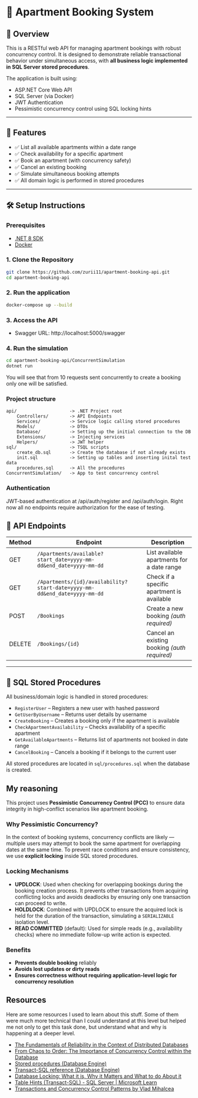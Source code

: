 # 🏢 Apartment Booking System

## 📌 Overview

This is a RESTful web API for managing apartment bookings with robust concurrency control. It is designed to demonstrate reliable transactional behavior under simultaneous access, with **all business logic implemented in SQL Server stored procedures**.

The application is built using:

- ASP.NET Core Web API
- SQL Server (via Docker)
- JWT Authentication
- Pessimistic concurrency control using SQL locking hints

---

## 🚀 Features

- ✅ List all available apartments within a date range
- ✅ Check availability for a specific apartment
- ✅ Book an apartment (with concurrency safety)
- ✅ Cancel an existing booking
- ✅ Simulate simultaneous booking attempts
- ✅ All domain logic is performed in stored procedures

---

## 🛠️ Setup Instructions

### Prerequisites

- [.NET 8 SDK](https://dotnet.microsoft.com/en-us/download)
- [Docker](https://www.docker.com/products/docker-desktop)

### 1. Clone the Repository

```bash
git clone https://github.com/zurii11/apartment-booking-api.git
cd apartment-booking-api
```

### 2. Run the application
```bash
docker-compose up --build
```

### 3. Access the API
- Swagger URL: http://localhost:5000/swagger

### 4. Run the simulation
```bash
cd apartment-booking-api/ConcurrentSimulation
dotnet run
```
You will see that from 10 requests sent concurrently to create a booking only one will be satisfied.

### Project structure
```
api/                    -> .NET Project root
    Controllers/        -> API Endpoints
    Services/           -> Service logic calling stored procedures
    Models/             -> DTOs
    Database/           -> Setting up the initial connection to the DB
    Extensions/         -> Injecting services
    Helpers/            -> JWT helper
sql/                    -> TSQL scripts
    create_db.sql       -> Create the database if not already exists
    init.sql            -> Setting up tables and inserting inital test data
    procedures.sql      -> All the procedures
ConcurrentSimulation/   -> App to test concurrency control
```

### Authentication

JWT-based authentication at /api/auth/register and /api/auth/login. Right now all no endpoints require authorization for the ease of testing.

## 📡 API Endpoints

| Method | Endpoint                                                                 | Description                                        |
|--------|--------------------------------------------------------------------------|----------------------------------------------------|
| GET    | `/Apartments/available?start_date=yyyy-mm-dd&end_date=yyyy-mm-dd`         | List available apartments for a date range         |
| GET    | `/Apartments/{id}/availability?start-date=yyyy-mm-dd&end_date=yyyy-mm-dd` | Check if a specific apartment is available         |
| POST   | `/Bookings`                                                              | Create a new booking *(auth required)*             |
| DELETE | `/Bookings/{id}`                                                         | Cancel an existing booking *(auth required)*       |

---

## 🧾 SQL Stored Procedures

All business/domain logic is handled in stored procedures:

- `RegisterUser` – Registers a new user with hashed password
- `GetUserByUsername` – Returns user details by username
- `CreateBooking` – Creates a booking only if the apartment is available
- `CheckApartmentAvailability` – Checks availability of a specific apartment
- `GetAvailableApartments` – Returns list of apartments not booked in date range
- `CancelBooking` – Cancels a booking if it belongs to the current user

All stored procedures are located in `sql/procedures.sql` when the database is created.


## My reasoning

This project uses **Pessimistic Concurrency Control (PCC)** to ensure data integrity in high-conflict scenarios like apartment booking.

### Why Pessimistic Concurrency?

In the context of booking systems, concurrency conflicts are likely — multiple users may attempt to book the same apartment for overlapping dates at the same time. To prevent race conditions and ensure consistency, we use **explicit locking** inside SQL stored procedures.

### Locking Mechanisms

- **UPDLOCK**: Used when checking for overlapping bookings during the booking creation process. It prevents other transactions from acquiring conflicting locks and avoids deadlocks by ensuring only one transaction can proceed to write.
- **HOLDLOCK**: Combined with UPDLOCK to ensure the acquired lock is held for the duration of the transaction, simulating a `SERIALIZABLE` isolation level.
- **READ COMMITTED** (default): Used for simple reads (e.g., availability checks) where no immediate follow-up write action is expected.

### Benefits

- **Prevents double booking** reliably
- **Avoids lost updates or dirty reads**
- **Ensures correctness without requiring application-level logic for concurrency resolution**

## Resources

Here are some resources I used to learn about this stuff. Some of them were much more technical than I could understand at this level but helped me not only to get this task done, but understand what and why is happening at a deeper level.

- [The Fundamentals of Reliability in the Context of Distributed Databases](https://blogs.oracle.com/maa/post/fundamentals-of-reliability-distributed-databases-part-1)
- [From Chaos to Order: The Importance of Concurrency Control within the Database](https://blogs.oracle.com/maa/post/from-chaos-to-order-the-importance-of-concurrency-control-within-the-database-2-of-6)
- [Stored procedures (Database Engine)](https://learn.microsoft.com/en-us/sql/relational-databases/stored-procedures/stored-procedures-database-engine?view=sql-server-ver17)
- [Transact-SQL reference (Database Engine)](https://learn.microsoft.com/en-us/sql/t-sql/language-reference?view=sql-server-ver17)
- [Database Locking: What it is, Why it Matters and What to do About it](https://www.methodsandtools.com/archive/archive.php?id=83)
- [Table Hints (Transact-SQL) - SQL Server | Microsoft Learn](https://learn.microsoft.com/en-us/sql/t-sql/queries/hints-transact-sql-table?view=sql-server-ver17)
- [Transactions and Concurrency Control Patterns by Vlad Mihalcea](https://www.youtube.com/watch?v=onYjxRcToto&t=2022s)
